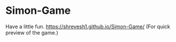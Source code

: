 # Simon-Game
Have a little fun. https://shreyesh1.github.io/Simon-Game/ (For quick preview of the game.)
